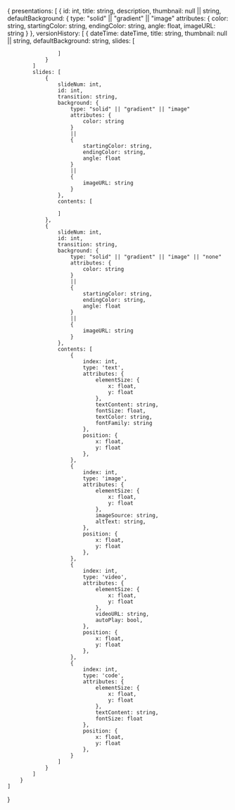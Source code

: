 {
    presentations: [
        {
            id: int,
            title: string,
            description,
            thumbnail: null || string,
            defaultBackground: {
                type: "solid" || "gradient" || "image"
                attributes: {
                    color: string,
                    startingColor: string,
                    endingColor: string,
                    angle: float,
                    imageURL: string
                }
            },
            versionHistory: [
                {
                    dateTime: dateTime,
                    title: string,
                    thumbnail: null || string,
                    defaultBackground: string,
                    slides: [

                    ]
                }
            ]
            slides: [
                {
                    slideNum: int,
                    id: int,
                    transition: string,
                    background: {
                        type: "solid" || "gradient" || "image"
                        attributes: {
                            color: string
                        }
                        ||
                        {
                            startingColor: string,
                            endingColor: string,
                            angle: float
                        }
                        ||
                        {
                            imageURL: string
                        }
                    },
                    contents: [

                    ]
                },
                {
                    slideNum: int,
                    id: int,
                    transition: string,
                    background: {
                        type: "solid" || "gradient" || "image" || "none"
                        attributes: {
                            color: string
                        }
                        ||
                        {
                            startingColor: string,
                            endingColor: string,
                            angle: float
                        }
                        ||
                        {
                            imageURL: string
                        }
                    },
                    contents: [
                        {
                            index: int,
                            type: 'text',
                            attributes: {
                                elementSize: {
                                    x: float,
                                    y: float
                                },
                                textContent: string,
                                fontSize: float,
                                textColor: string,
                                fontFamily: string
                            },
                            position: {
                                x: float,
                                y: float
                            },
                        },
                        {
                            index: int,
                            type: 'image',
                            attributes: {
                                elementSize: {
                                    x: float,
                                    y: float
                                },
                                imageSource: string,
                                altText: string,
                            },
                            position: {
                                x: float,
                                y: float
                            },
                        },
                        {
                            index: int,
                            type: 'video',
                            attributes: {
                                elementSize: {
                                    x: float,
                                    y: float
                                },
                                videoURL: string,
                                autoPlay: bool,
                            },
                            position: {
                                x: float,
                                y: float
                            },
                        },
                        {
                            index: int,
                            type: 'code',
                            attributes: {
                                elementSize: {
                                    x: float,
                                    y: float
                                },
                                textContent: string,
                                fontSize: float
                            },
                            position: {
                                x: float,
                                y: float
                            },
                        }
                    ]
                }
            ]
        }
    ]
}